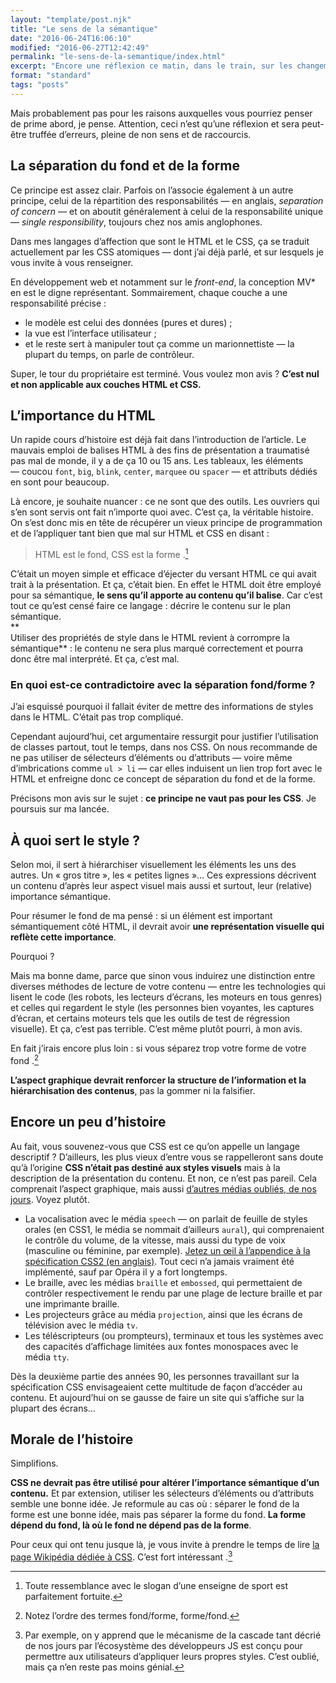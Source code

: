 ```yaml
---
layout: "template/post.njk"
title: "Le sens de la sémantique"
date: "2016-06-24T16:06:10"
modified: "2016-06-27T12:42:49"
permalink: "le-sens-de-la-semantique/index.html"
excerpt: "Encore une réflexion ce matin, dans le train, sur les changements de conception des styles qui remuent notre milieu en 2016."
format: "standard"
tags: "posts"
---
```

Mais probablement pas pour les raisons auxquelles vous pourriez penser de prime abord, je pense. Attention, ceci nʼest quʼune réflexion et sera peut-être truffée dʼerreurs, pleine de non sens et de raccourcis.

## La séparation du fond et de la forme

Ce principe est assez clair. Parfois on lʼassocie également à un autre principe, celui de la répartition des responsabilités —&nbsp;en anglais, _separation of concern_&nbsp;— et on aboutit généralement à celui de la responsabilité unique —&nbsp;_single responsibility_, toujours chez nos amis anglophones.

Dans mes langages dʼaffection que sont le HTML et le CSS, ça se traduit actuellement par les CSS atomiques —&nbsp;dont jʼai déjà parlé, et sur lesquels je vous invite à vous renseigner.

En développement web et notamment sur le _front-end_, la conception MV\* en est le digne représentant. Sommairement, chaque couche a une responsabilité précise&nbsp;:

* le modèle est celui des données (pures et dures)&nbsp;;
* la vue est lʼinterface utilisateur&nbsp;;
* et le reste sert à manipuler tout ça comme un marionnettiste —&nbsp;la plupart du temps, on parle de contrôleur.

Super, le tour du propriétaire est terminé. Vous voulez mon avis&nbsp;? **Cʼest nul et non applicable aux couches HTML et CSS.**

## Lʼimportance du HTML

Un rapide cours dʼhistoire est déjà fait dans lʼintroduction de lʼarticle. Le mauvais emploi de balises HTML à des fins de présentation a traumatisé pas mal de monde, il y a de ça 10 ou 15 ans. Les tableaux, les éléments —&nbsp;coucou `font`, `big`, `blink`, `center`, `marquee` ou `spacer`&nbsp;— et attributs dédiés en sont pour beaucoup.

Là encore, je souhaite nuancer&nbsp;: ce ne sont que des outils. Les ouvriers qui sʼen sont servis ont fait nʼimporte quoi avec. Cʼest ça, la véritable histoire. On sʼest donc mis en tête de récupérer un vieux principe de programmation et de lʼappliquer tant bien que mal sur HTML et CSS en disant&nbsp;:

> HTML est le fond, CSS est la forme&nbsp;.[^1]

[^1]: Toute ressemblance avec le slogan dʼune enseigne de sport est parfaitement fortuite.



Cʼétait un moyen simple et efficace dʼéjecter du versant HTML ce qui avait trait à la présentation. Et ça, c’était bien. En effet le HTML doit être employé pour sa sémantique, **le sens quʼil apporte au contenu quʼil balise**. Car cʼest tout ce quʼest censé faire ce langage&nbsp;: décrire le contenu sur le plan sémantique.  
**  
Utiliser des propriétés de style dans le HTML revient à corrompre la sémantique**&nbsp;: le contenu ne sera plus marqué correctement et pourra donc être mal interprété. Et ça, cʼest mal.

### En quoi est-ce contradictoire avec la séparation fond/forme&nbsp;?

Jʼai esquissé pourquoi il fallait éviter de mettre des informations de styles dans le HTML. Cʼétait pas trop compliqué.

Cependant aujourdʼhui, cet argumentaire ressurgit pour justifier lʼutilisation de classes partout, tout le temps, dans nos CSS. On nous recommande de ne pas utiliser de sélecteurs dʼéléments ou dʼattributs —&nbsp;voire même dʼimbrications comme `ul > li`&nbsp;— car elles induisent un lien trop fort avec le HTML et enfreigne donc ce concept de séparation du fond et de la forme.

Précisons mon avis sur le sujet&nbsp;: **ce principe ne vaut pas pour les CSS**. Je poursuis sur ma lancée.

## À quoi sert le style&nbsp;?

Selon moi, il sert à hiérarchiser visuellement les éléments les uns des autres. Un «&nbsp;gros titre&nbsp;», les «&nbsp;petites lignes&nbsp;»… Ces expressions décrivent un contenu dʼaprès leur aspect visuel mais aussi et surtout, leur (relative) importance sémantique.

Pour résumer le fond de ma pensé&nbsp;: si un élément est important sémantiquement côté HTML, il devrait avoir **une représentation visuelle qui reflète cette importance**.

Pourquoi&nbsp;?

Mais ma bonne dame, parce que sinon vous induirez une distinction entre diverses méthodes de lecture de votre contenu —&nbsp;entre les technologies qui lisent le code (les robots, les lecteurs d’écrans, les moteurs en tous genres) et celles qui regardent le style (les personnes bien voyantes, les captures dʼécran, et certains moteurs tels que les outils de test de régression visuelle). Et ça, cʼest pas terrible. Cʼest même plutôt pourri, à mon avis.

En fait jʼirais encore plus loin&nbsp;: si vous séparez trop votre forme de votre fond&nbsp;.[^2]

[^2]: Notez lʼordre des termes fond/forme, forme/fond.



**Lʼaspect graphique devrait renforcer la structure de lʼinformation et la hiérarchisation des contenus**, pas la gommer ni la falsifier.

## Encore un peu dʼhistoire

Au fait, vous souvenez-vous que CSS est ce qu’on appelle un langage descriptif&nbsp;? Dʼailleurs, les plus vieux dʼentre vous se rappelleront sans doute quʼà lʼorigine **CSS nʼétait pas destiné aux styles visuels** mais à la description de la présentation du contenu. Et non, ce nʼest pas pareil. Cela comprenait lʼaspect graphique, mais aussi [dʼautres médias oubliés, de nos jours](https://www.w3.org/TR/CSS2/media.html#media-types). Voyez plutôt.

* La vocalisation avec le média `speech` —&nbsp;on parlait de feuille de styles orales (en CSS1, le média se nommait dʼailleurs `aural`), qui comprenaient le contrôle du volume, de la vitesse, mais aussi du type de voix (masculine ou féminine, par exemple). [Jetez un œil à lʼappendice à la spécification CSS2 (en anglais)](https://www.w3.org/TR/CSS2/aural.html). Tout ceci nʼa jamais vraiment été implémenté, sauf par Opéra il y a fort longtemps.
* Le braille, avec les médias `braille` et `embossed`, qui permettaient de contrôler respectivement le rendu par une plage de lecture braille et par une imprimante braille.
* Les projecteurs grâce au média `projection`, ainsi que les écrans de télévision avec le média `tv`.
* Les téléscripteurs (ou prompteurs), terminaux et tous les systèmes avec des capacités dʼaffichage limitées aux fontes monospaces avec le média `tty`.

Dès la deuxième partie des années 90, les personnes travaillant sur la spécification CSS envisageaient cette multitude de façon dʼaccéder au contenu. Et aujourdʼhui on se gausse de faire un site qui sʼaffiche sur la plupart des écrans…

## Morale de lʼhistoire

Simplifions.

**CSS ne devrait pas être utilisé pour altérer lʼimportance sémantique d’un contenu.** Et par extension, utiliser les sélecteurs dʼéléments ou dʼattributs semble une bonne idée. Je reformule au cas où&nbsp;: séparer le fond de la forme est une bonne idée, mais pas séparer la forme du fond. **La forme dépend du fond, là où le fond ne dépend pas de la forme**.

Pour ceux qui ont tenu jusque là, je vous invite à prendre le temps de lire [la page Wikipédia dédiée à CSS](https://fr.wikipedia.org/wiki/Feuilles_de_style_en_cascade). Cʼest fort intéressant&nbsp;.[^3]

[^3]: Par exemple, on y apprend que le mécanisme de la cascade tant décrié de nos jours par lʼécosystème des développeurs JS est conçu pour permettre aux utilisateurs dʼappliquer leurs propres styles. Cʼest oublié, mais ça nʼen reste pas moins génial.

